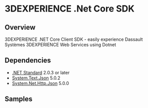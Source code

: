 # 3DEXPERIENCE .Net Core SDK 

## Overview
3DEXPERIENCE .NET Core Client SDK - easily experience Dassault Systèmes 3DEXPERIENCE Web Services using Dotnet

## Dependencies

- [.NET Standard](https://www.nuget.org/packages/NETStandard.Library) 2.0.3 or later
- [System.Text.Json](https://www.nuget.org/packages/System.Text.Json)  5.0.2
- [System.Net.Http.Json](https://www.nuget.org/packages/System.Net.Http.Json) 5.0.0


## Samples
